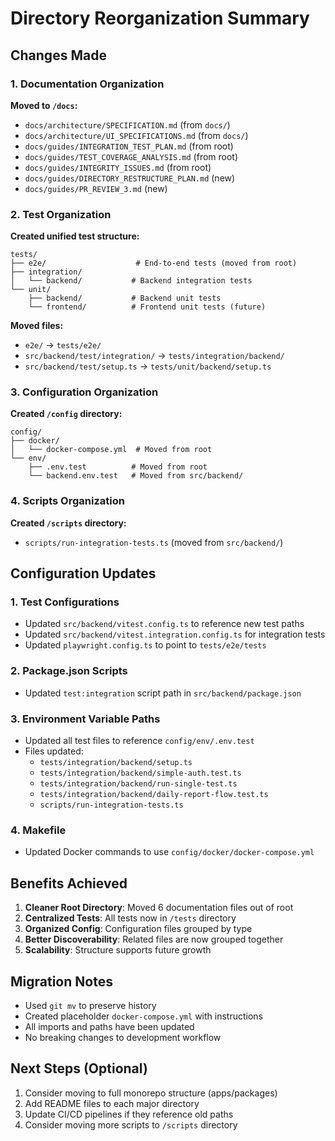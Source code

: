# Directory Reorganization Summary

## Changes Made

### 1. Documentation Organization
**Moved to `/docs`:**
- `docs/architecture/SPECIFICATION.md` (from `docs/`)
- `docs/architecture/UI_SPECIFICATIONS.md` (from `docs/`)
- `docs/guides/INTEGRATION_TEST_PLAN.md` (from root)
- `docs/guides/TEST_COVERAGE_ANALYSIS.md` (from root)
- `docs/guides/INTEGRITY_ISSUES.md` (from root)
- `docs/guides/DIRECTORY_RESTRUCTURE_PLAN.md` (new)
- `docs/guides/PR_REVIEW_3.md` (new)

### 2. Test Organization
**Created unified test structure:**
```
tests/
├── e2e/                    # End-to-end tests (moved from root)
├── integration/
│   └── backend/           # Backend integration tests
└── unit/
    ├── backend/           # Backend unit tests
    └── frontend/          # Frontend unit tests (future)
```

**Moved files:**
- `e2e/` → `tests/e2e/`
- `src/backend/test/integration/` → `tests/integration/backend/`
- `src/backend/test/setup.ts` → `tests/unit/backend/setup.ts`

### 3. Configuration Organization
**Created `/config` directory:**
```
config/
├── docker/
│   └── docker-compose.yml  # Moved from root
└── env/
    ├── .env.test          # Moved from root
    └── backend.env.test   # Moved from src/backend/
```

### 4. Scripts Organization
**Created `/scripts` directory:**
- `scripts/run-integration-tests.ts` (moved from `src/backend/`)

## Configuration Updates

### 1. Test Configurations
- Updated `src/backend/vitest.config.ts` to reference new test paths
- Updated `src/backend/vitest.integration.config.ts` for integration tests
- Updated `playwright.config.ts` to point to `tests/e2e/tests`

### 2. Package.json Scripts
- Updated `test:integration` script path in `src/backend/package.json`

### 3. Environment Variable Paths
- Updated all test files to reference `config/env/.env.test`
- Files updated:
  - `tests/integration/backend/setup.ts`
  - `tests/integration/backend/simple-auth.test.ts`
  - `tests/integration/backend/run-single-test.ts`
  - `tests/integration/backend/daily-report-flow.test.ts`
  - `scripts/run-integration-tests.ts`

### 4. Makefile
- Updated Docker commands to use `config/docker/docker-compose.yml`

## Benefits Achieved

1. **Cleaner Root Directory**: Moved 6 documentation files out of root
2. **Centralized Tests**: All tests now in `/tests` directory
3. **Organized Config**: Configuration files grouped by type
4. **Better Discoverability**: Related files are now grouped together
5. **Scalability**: Structure supports future growth

## Migration Notes

- Used `git mv` to preserve history
- Created placeholder `docker-compose.yml` with instructions
- All imports and paths have been updated
- No breaking changes to development workflow

## Next Steps (Optional)

1. Consider moving to full monorepo structure (apps/packages)
2. Add README files to each major directory
3. Update CI/CD pipelines if they reference old paths
4. Consider moving more scripts to `/scripts` directory